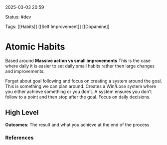 
2025-03-03 20:59

Status: #dev 

Tags: [[Habits]] [[Self Improvement]] [[Dopamine]]

# Atomic Habits
Based around **Massive action vs small improvements** This is the case where daily it is easier to set daily small habits rather then large changes and improvements.

Forget about goal following and focus on creating a system around the goal. This is something we can plan around. Creates a Win/Lose system where you either achieve something or you don't. A system ensures you don't follow to a point and then stop after the goal. Focus on daily decisions.

## High Level
**Outcomes**: The result and what you achieve at the end of the process







### References

